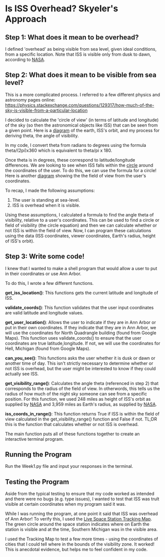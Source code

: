 # Is ISS Overhead? Skyeler's Approach

## Step 1: What does it mean to be overhead?
I defined 'overhead' as being visible from sea level, given ideal conditions, from a specific location. Note that ISS is visible only from dusk to dawn, according to [NASA](https://spotthestation.nasa.gov/faq.cfm#:~:text=The%20space%20station%20is%20visible,or%20dusk%20at%20your%20location). 
## Step 2: What does it mean to be visible from sea level? 
This is a more complicated process. I referred to a few different physics and astronomy pages online: https://physics.stackexchange.com/questions/129317/how-much-of-the-sky-is-visible-from-a-particular-location


I decided to calculate the 'circle of view' (in terms of latitude and longitude) of the sky (so then the astronomical objects like ISS) that can be seen from a given point.
Here is a [diagram](https://github.com/scmcqueen/WhereIsISS/blob/main/ISS_Diagram.svg) of the earth, ISS's orbit, and my process for deriving theta, the angle of visibility. 

In my code, I convert theta from radians to degrees using the formula theta/(2pi)x360 which is equivalent to theta/pi x 180.

Once theta is in degrees, these correspond to latitude/longitude differences. We are looking to see when ISS falls within the [circle](https://i.stack.imgur.com/CLZNr.png) around the coordinates of the user. To do this, we can use the formula for a circle! 
Here is another [diagram](https://github.com/scmcqueen/WhereIsISS/blob/main/Field_of_View.svg) showing the the field of view from the user's coordinates. 

To recap, I made the following assumptions:
1. The user is standing at sea-level. 
2. ISS is overhead when it is visible. 

Using these assumptions, I calculated a formula to find the angle theta of visibility, relative to a user's coordinates. This can be used to find a circle or field of visibility (the circle equation) and then we can calculate whether or not ISS is within the field of view. Now, I can program these calculations using the data (ISS coordinates, viewer coordinates, Earth's radius, height of ISS's orbit).

## Step 3: Write some code!

I knew that I wanted to make a shell program that would allow a user to put in their coordinates or use Ann Arbor. 

To do this, I wrote a few different functions. 

**get_iss_location()**: This functions gets the current latitude and longitude of ISS. 

**validate_coords()**: This function validates that the user input coordinates are valid latitude and longitude values.

**get_user_location()**: Allows the user to indicate if they are in Ann Arbor or put in their own coordinates. If they indicate that they are in Ann Arbor, we will use the coordinates for North Quadrangle building (found from Google Maps). This function uses validate_coords() to ensure that the user coordinates are true latitude,longitude. If not, we will use the coordinates for Hell, Michigan (found from Google Maps).

**can_you_see()**: This functions asks the user whether it is dusk or dawn or another time of day. This isn't strictly necessary to determine whether or not ISS is overhead, but the user might be interested to know if they could actually see ISS. 

**get_visibility_range()**: Calculates the angle theta (referenced in step 2) that corresponds to the radius of the field of view. In otherwords, this tells us the radius of how much of the night sky someone can see from a specific position. For this function, we used 248 miles as height of ISS's orbit as supplied by [NASA](https://www.nasa.gov/wp-content/uploads/2018/06/stemonstrations_orbits.pd) and 3,959 miles as Earth's radius, as supplied by [NASA](https://science.nasa.gov/earth/facts/).

**iss_coords_in_range()**: This function returns True if ISS is within the field of view calculated in the get_visibility_range() function and False if not. TL;DR this is the function that calculates whether or not ISS is overhead.

The main function puts all of these functions together to create an interactive terminal program. 

## Running the Program
Run the Week1.py file and input your responses in the terminal. 

## Testing the Program 

Aside from the typical testing to ensure that my code worked as intended and there were no bugs (e.g. type issues), I wanted to test that ISS was trult visible at certain coordinates when my program said it was.

While I was running the program, at one point it said that ISS was overhead of Ann Arbor! To verify this, I used the [Live Space Station Tracking Map](https://spotthestation.nasa.gov/tracking_map.cfm). The green circle around the space station indicates where on Earth the station is visible and at the time, Southern Michigan was in the visible area. 

I used the Tracking Map to test a few more times - using the coordinates of cities that I could tell where in the bounds of the visibility zone. It worked! This is anecdotal evidence, but helps me to feel confident in my code. 
